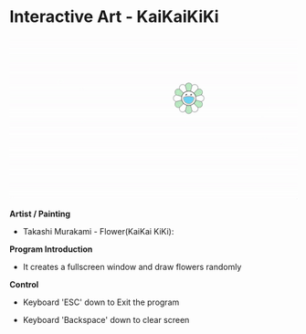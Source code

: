 # Interactive Art - KaiKaiKiKi
![Preview](kaikaikiki.gif)

__Artist / Painting__

* Takashi Murakami - Flower(KaiKai KiKi):

__Program Introduction__

* It creates a fullscreen window and draw flowers randomly

__Control__

* Keyboard 'ESC' down to Exit the program

* Keyboard 'Backspace' down to clear screen

